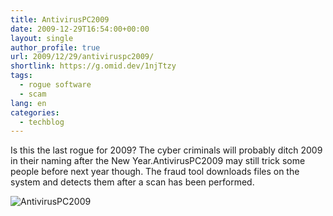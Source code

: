 ```yaml
---
title: AntivirusPC2009
date: 2009-12-29T16:54:00+00:00
layout: single
author_profile: true
url: 2009/12/29/antiviruspc2009/
shortlink: https://g.omid.dev/1njTtzy
tags:
  - rogue software
  - scam
lang: en
categories: 
  - techblog
---
```

Is this the last rogue for 2009? The cyber criminals will probably ditch 2009 in their naming after the New Year.AntivirusPC2009 may still trick some people before next year though. The fraud tool downloads files on the system and detects them after a scan has been performed.

![AntivirusPC2009](/images/2009/12/AntivirusPC2009.jpg)
